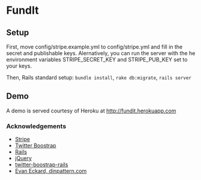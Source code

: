 # FundIt

## Setup

First, move config/stripe.example.yml to config/stripe.yml and fill in the
secret and publishable keys. Alernatively, you can run the server with the
he environment variables STRIPE_SECRET_KEY and STRIPE_PUB_KEY set to your keys.

Then, Rails standard setup: `bundle install`, `rake db:migrate`, `rails server`

## Demo

A demo is served courtesy of Heroku at http://fundit.herokuapp.com

### Acknowledgements

* [Stripe](https://stripe.com/)
* [Twitter Boostrap](http://twitter.github.com/bootstrap/)
* [Rails](http://rubyonrails.org/)
* [jQuery](http://jquery.com/)
* [twitter-boostrap-rails](https://github.com/seyhunak/twitter-bootstrap-rails)
* [Evan Eckard, dinpattern.com](http://www.dinpattern.com/2011/07/27/bit-tile-blue/)
